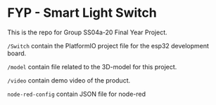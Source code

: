 # FYP - Smart Light Switch

This is the repo for Group SS04a-20 Final Year Project.

`/Switch` contain the PlatformIO project file for the esp32 development board.

`/model` contain file related to the 3D-model for this project.

`/video` contain demo video of the product.

`node-red-config` contain JSON file for node-red